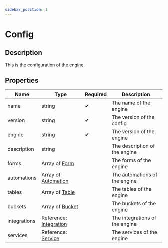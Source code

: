 ```yaml
---
sidebar_position: 1
---
```


# Config

## Description

This is the configuration of the engine.

## Properties

| Name         | Type                                       | Required | Description                    |
| ------------ | ------------------------------------------ | -------- | ------------------------------ |
| name         | string                                     | ✔       | The name of the engine         |
| version      | string                                     | ✔       | The version of the config      |
| engine       | string                                     | ✔       | The version of the engine      |
| description  | string                                     |          | The description of the engine  |
| forms        | Array of [Form](/api/form)                 |          | The forms of the engine        |
| automations  | Array of [Automation](/api/automation)     |          | The automations of the engine  |
| tables       | Array of [Table](/api/table)               |          | The tables of the engine       |
| buckets      | Array of [Bucket](/api/bucket)             |          | The buckets of the engine      |
| integrations | Reference: [Integration](/api/integration) |          | The integrations of the engine |
| services     | Reference: [Service](/api/service)         |          | The services of the engine     |
